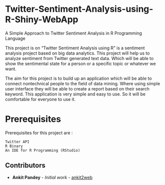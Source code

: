# Twitter-Sentiment-Analysis-using-R-Shiny-WebApp
A Simple Approach to Twitter Sentiment Analysis in R Programming Language

   This project is on “Twitter Sentiment Analysis using R”
is a sentiment analysis project based on big data analytics. This
project will help us to analyze sentiment from Twitter generated
text data. Which will be able to show the sentimental state for a
person or a specific topic or whatever we want.

  The aim for this project is to build up an application which
will be able to connect nontechnical people to the field of data
mining. Where using simple user interface they will be able to
create a report based on their search keyword. This application
is very simple and easy to use. So it will be comfortable for
everyone to use it.

# Prerequisites

Prerequisites for this project are :

```
Twitter API
R Binary
An IDE for R Programming (RStudio)
```
## Contributors

* **Ankit Pandey** - *Initial work* - [ankit2web](https://github.com/ankit2web)
